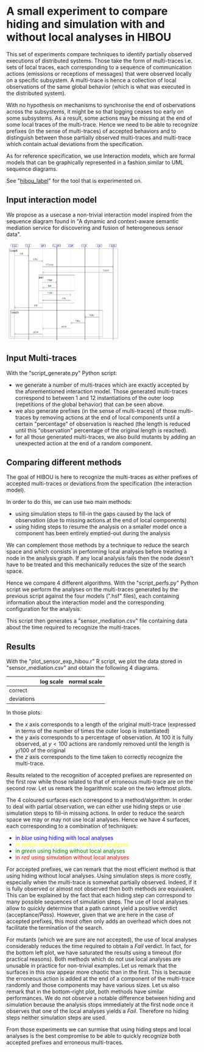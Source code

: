
# A small experiment to compare hiding and simulation with and without local analyses in HIBOU


This set of experiments compare techniques to identify partially observed executions of distributed systems. Those take the form of multi-traces i.e. sets of local traces, each corresponding to a sequence of communication actions (emissions or receptions of messages) that were observed locally on a specific subsystem. 
A multi-trace is hence a collection of local observations of the same global behavior (which is what was executed in the distributed system).

With no hypothesis on mechanisms to synchronise the end of osbervations across the subsystems, it might be so that logging ceases too early on some subsystems.
As a result, some actions may be missing at the end of some local traces of the multi-trace.
Hence we need to be able to recognize prefixes (in the sense of multi-traces) of accepted behaviors and to distinguish between those partially observed multi-traces and multi-trace which contain actual deviations from the specification.

As for reference specification, we use Interaction models, which are formal models that can be graphically represented in a
fashion similar to UML sequence diagrams.

See "[hibou_label](https://github.com/erwanM974/hibou_label)" for the tool that is experimented on.

## Input interaction model

We propose as a usecase a non-trivial interaction model inspired from the sequence diagram found in "A dynamic and context-aware semantic mediation service for discovering and fusion of heterogeneous sensor data".

<img src="./README_images/sensor_mediation.png" alt="sensor example sequence diagram" width="300">

## Input Multi-traces

With the "script_generate.py" Python script:
- we generate a number of multi-traces which are exactly accepted by the aforementioned interaction model. Those generated multi-traces correspond to between 1 and 12 instantiations of the outer loop (repetitions of the global behavior) that can be seen above.
- we also generate prefixes (in the sense of multi-traces) of those multi-traces by removing actions at the end of local components until a certain "percentage" of observation is reached (the length is reduced until this "observation" percentage of the original length is reached).
- for all those generated multi-traces, we also build mutants by adding an unexpected action at the end of a random component.

## Comparing different methods

The goal of HIBOU is here to recognize the multi-traces as either prefixes of accepted multi-traces or deviations from the specification (the interaction model).

In order to do this, we can use two main methods:
- using simulation steps to fill-in the gaps caused by the lack of observation (due to missing actions at the end of local components)
- using hiding steps to resume the analysis on a smaller model once a component has been entirely emptied-out during the analysis

We can complement those methods by a technique to reduce the search space and which consists in performing local analyses before treating a node in the analysis graph. If any local analysis fails then the node doesn't have to be treated and this mechanically reduces the size of the search space.

Hence we compare 4 different algorithms. With the "script_perfs.py" Python script we perform the analyses on the multi-traces generated by the previous script against the four models (".hsf" files), each containing information about the interaction model and the corresponding configuration for the analysis.

This script then generates a "sensor_mediation.csv" file containing data about the time required to recognize the multi-traces.

## Results

With the "plot_sensor_exp_hibou.r" R script, we plot the data stored in "sensor_mediation.csv" and obtain the following 4 diagrams.

|             | log scale   | normal scale|
| ----------- | ----------- | ----------- |
| correct     | <img src="./README_images/pltrw_pass.svg" alt="" width="200"> | <img src="./README_images/pltrw_pass_zoom.svg" alt="" width="200"> |
| deviations  | <img src="./README_images/pltrw_fail.svg" alt="" width="200"> | <img src="./README_images/pltrw_fail_loc.svg" alt="" width="200"> |

In those plots:
- the *x* axis corresponds to a length of the original multi-trace (expressed in terms of the number of times the outer loop is instantiated)
- the *y* axis corresponds to a percentage of observation. At $100$ it is fully observed, at $y < 100$ actions are randomly removed until the length is $y/100$ of the original
- the *z* axis corresponds to the time taken to correctly recognize the multi-trace.

Results related to the recognition of accepted prefixes are represented on the first row while those related to that of erroneous multi-trace are on the second row.
Let us remark the logarithmic scale on the two leftmost plots.

The 4 coloured surfaces each correspond to a method/algorithm. 
In order to deal with partial observation, we can either use hiding steps or use simulation steps to fill-in missing actions. 
In order to reduce the search space we may or may not use local analyses. 
Hence we have $4$ surfaces, each corresponding to a combination of techniques:
- <span style="color:blue">in *blue* using hiding with local analyses</span>
- <span style="color:yellow">in *yellow* using simulation with local analyses</span>
- <span style="color:green">in *green* using hiding without local analyses</span>
- <span style="color:red">in *red* using simulation without local analyses</span>


For accepted prefixes, we can remark that the most efficient method is that using hiding without local analyses.
Using simulation steps is more costly, especially when the multi-trace is somewhat partially observed.
Indeed, if it is fully observed or almost not observed then both methods are equivalent.
This can be explained by the fact that each hiding step can correspond to many possible sequences of simulation steps.
The use of local analyses allow to quickly determine that a path cannot yield a positive verdict (acceptance/*Pass*).
However, given that we are here in the case of accepted prefixes, this most often only adds an overhead which does not facilitate the termination of the search.


For mutants (which we are sure are not accepted), the use of local analyses considerably reduces the time required to obtain a *Fail* verdict.
In fact, for the bottom left plot, we have saturated the results using a timeout (for practical reasons).
Both methods which do not use local analyses are unusable in practice for non-trivial examples.
Let us remark that the surfaces in this row appear more chaotic than in the first.
This is because the erroneous action is added at the end of a component of the multi-trace randomly and those components may have various sizes.
Let us also remark that in the bottom-right plot, both methods have similar performances.
We do not observe a notable difference between hiding and simulation because the analysis stops immediately at the first node once it observes that one of the local analyses yields a *Fail*.
Therefore no hiding steps neither simulation steps are used.


From those experiments we can surmise that using hiding steps and local analyses is the best compromise to be able to quickly recognize both accepted prefixes and erroneous multi-traces.